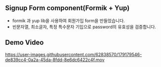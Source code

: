 ## Signup Form component(Formik + Yup)

- formik 과 yup lib을 사용하여 회원가입 form을 만들었습니다.
- 빈문자열, 최소글자, 특정 특수문자 기입으로 password의 유효성을 검증합니다.

## Demo Video
https://user-images.githubusercontent.com/62838570/179179546-de839cc4-0a2a-45da-8fdd-8e6dc6422c4f.mov

